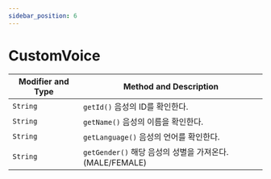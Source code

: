 ```yaml
---
sidebar_position: 6
---
```


# CustomVoice

| Modifier and Type | Method and Description                    |
| ----------------- | ----------------------------------------- |
| `String`          | `getId()` 음성의 ID를 확인한다.       |
| `String`          | `getName()` 음성의 이름을 확인한다.     |
| `String`          | `getLanguage()` 음성의 언어를 확인한다. |
| `String`          | `getGender()` 해당 음성의 성별을 가져온다. (MALE/FEMALE) |